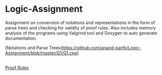 # Logic-Assignment
Assignment on conversion of notations and representations in the form of parse trees and checking for validity of proof rules.
Also includes memory analysis of the programs using Valgrind tool and Doxygen to auto generate documentation.

[Notations and Parse Trees(https://github.com/anand-parth/Logic-Assignment/blob/master/Q1/Q1.cpp) </br> </br>

[Proof Rules](https://github.com/anand-parth/Logic-Assignment/blob/master/Q2/Q2.cpp) </br> </br>

